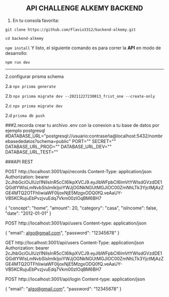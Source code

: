 <h2 align="center">
  API CHALLENGE ALKEMY BACKEND
</h2>


1. En tu consola favorita:

`git clone https://github.com/Flavio3312/backend-alkemy.git`

`cd backend-alkemy`

`npm install`
Y listo, el siguiente comando es para correr la <b>API</b> en modo de desarrollo:

`npm run dev`

---

2.configurar prisma schema

2.a `npx prisma generate`

2.b  `npx prisma migrate dev --20211227230013_frist_one --create-only`

2.c `npx prisma migrate dev`

2.d `prisma db push`





###2.recorda crear tu archivo .env con la conexion a tu base de datos por ejemplo postgresql 
#DATABASE_URL="postgresql://usuario:contraseña@localhost:5432/nombrebasededatos?schema=public"
PORT=""
SECRET=""
DATABASE_URL_PROD=""
DATABASE_URL_DEV=""
DATABASE_URL_TEST=""



###API REST

POST http://localhost:3001/api/records
Content-Type: application/json
Authorization: bearer 2cJhbGciOiJIUzI1NiIsInR5cCI6IkpXVCJ9.eyJlbWFpbCI6ImVtYWlsdGVzdDE1QGdtYWlsLmNvbSIsImlkIjoiYWJjOGNkNGUtMGJlOC00ZmNhLTk3YjctMjAzZGE4MTQ2OTFhIiwiaWF0IjoxNjE5MzgxODQ0fQ.veAaUY-VB5KCRujuEbPvzjvuEdq7Vkm00zlOqBM6BH7

{
    "concept": "home",
    "amount": 20,
    "category": "casa",
    "isIncome": false,
    "date": "2012-01-01"
}



POST http://localhost:3001/api/users
Content-type: application/json

{
    "email": algo@gmail.com",
    "password": "12345678"
}


GET  http://localhost:3001/api/users
Content-Type: application/json
Authorization: bearer 2cJhbGciOiJIUzI1NiIsInR5cCI6IkpXVCJ9.eyJlbWFpbCI6ImVtYWlsdGVzdDE1QGdtYWlsLmNvbSIsImlkIjoiYWJjOGNkNGUtMGJlOC00ZmNhLTk3YjctMjAzZGE4MTQ2OTFhIiwiaWF0IjoxNjE5MzgxODQ0fQ.veAaUY-VB5KCRujuEbPvzjvuEdq7Vkm00zlOqBM6BH7

POST http://localhost:3001/api/login
Content-type: application/json

{
    "email": "algo@gmail.com",
    "password": "12345678"
}






